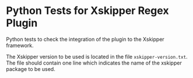 # Python Tests for Xskipper Regex Plugin

Python tests to check the integration of the plugin to the Xskipper framework.

The Xskipper version to be used is located in the file `xskipper-version.txt`.\
The file should contain one line which indicates the name of the xskipper package to be used.
